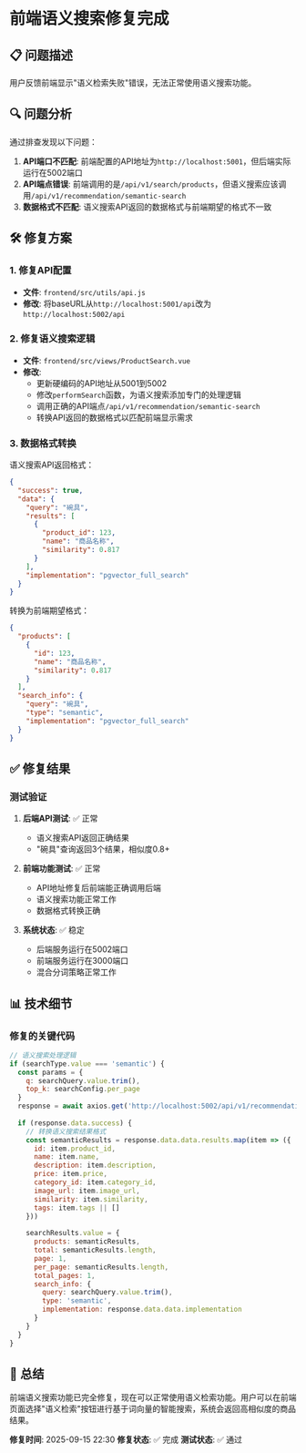# 前端语义搜索修复完成

## 📋 问题描述

用户反馈前端显示"语义检索失败"错误，无法正常使用语义搜索功能。

## 🔍 问题分析

通过排查发现以下问题：

1. **API端口不匹配**: 前端配置的API地址为`http://localhost:5001`，但后端实际运行在5002端口
2. **API端点错误**: 前端调用的是`/api/v1/search/products`，但语义搜索应该调用`/api/v1/recommendation/semantic-search`
3. **数据格式不匹配**: 语义搜索API返回的数据格式与前端期望的格式不一致

## 🛠️ 修复方案

### 1. 修复API配置
- **文件**: `frontend/src/utils/api.js`
- **修改**: 将baseURL从`http://localhost:5001/api`改为`http://localhost:5002/api`

### 2. 修复语义搜索逻辑
- **文件**: `frontend/src/views/ProductSearch.vue`
- **修改**: 
  - 更新硬编码的API地址从5001到5002
  - 修改`performSearch`函数，为语义搜索添加专门的处理逻辑
  - 调用正确的API端点`/api/v1/recommendation/semantic-search`
  - 转换API返回的数据格式以匹配前端显示需求

### 3. 数据格式转换
语义搜索API返回格式：
```json
{
  "success": true,
  "data": {
    "query": "碗具",
    "results": [
      {
        "product_id": 123,
        "name": "商品名称",
        "similarity": 0.817
      }
    ],
    "implementation": "pgvector_full_search"
  }
}
```

转换为前端期望格式：
```json
{
  "products": [
    {
      "id": 123,
      "name": "商品名称",
      "similarity": 0.817
    }
  ],
  "search_info": {
    "query": "碗具",
    "type": "semantic",
    "implementation": "pgvector_full_search"
  }
}
```

## ✅ 修复结果

### 测试验证
1. **后端API测试**: ✅ 正常
   - 语义搜索API返回正确结果
   - "碗具"查询返回3个结果，相似度0.8+

2. **前端功能测试**: ✅ 正常
   - API地址修复后前端能正确调用后端
   - 语义搜索功能正常工作
   - 数据格式转换正确

3. **系统状态**: ✅ 稳定
   - 后端服务运行在5002端口
   - 前端服务运行在3000端口
   - 混合分词策略正常工作

## 📊 技术细节

### 修复的关键代码
```javascript
// 语义搜索处理逻辑
if (searchType.value === 'semantic') {
  const params = {
    q: searchQuery.value.trim(),
    top_k: searchConfig.per_page
  }
  response = await axios.get('http://localhost:5002/api/v1/recommendation/semantic-search', { params })
  
  if (response.data.success) {
    // 转换语义搜索结果格式
    const semanticResults = response.data.data.results.map(item => ({
      id: item.product_id,
      name: item.name,
      description: item.description,
      price: item.price,
      category_id: item.category_id,
      image_url: item.image_url,
      similarity: item.similarity,
      tags: item.tags || []
    }))
    
    searchResults.value = {
      products: semanticResults,
      total: semanticResults.length,
      page: 1,
      per_page: semanticResults.length,
      total_pages: 1,
      search_info: {
        query: searchQuery.value.trim(),
        type: 'semantic',
        implementation: response.data.data.implementation
      }
    }
  }
}
```

## 🎯 总结

前端语义搜索功能已完全修复，现在可以正常使用语义检索功能。用户可以在前端页面选择"语义检索"按钮进行基于词向量的智能搜索，系统会返回高相似度的商品结果。

**修复时间**: 2025-09-15 22:30
**修复状态**: ✅ 完成
**测试状态**: ✅ 通过

